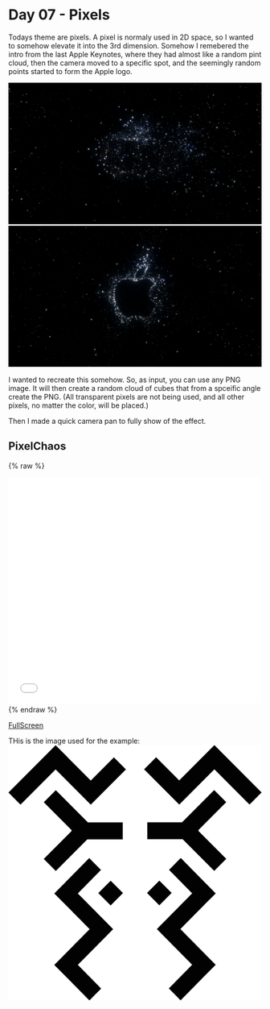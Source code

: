 # Day 07 - Pixels

Todays theme are pixels. A pixel is normaly used in 2D space, so I wanted to somehow elevate it into the 3rd dimension.
Somehow I remebered the intro from the last Apple Keynotes, where they had almost like a random pint cloud, then the camera moved to a specific spot, and the seemingly random points started to form the Apple logo.

![Example Image](content/day07/img1.png)
![Example Image](content/day07/img2.png)

I wanted to recreate this somehow. So, as input, you can use any PNG image. It will then create a random cloud of cubes that from a spceific angle create the PNG. (All transparent pixels are not being used, and all other pixels, no matter the color, will be placed.)

Then I made a quick camera pan to fully show of the effect.

## PixelChaos

{% raw %}
<iframe src="content/day07/3dPixels/index.html" width="100%" height="450" frameborder="no"></iframe> {% endraw %}

[FullScreen](https://mattsymetry.github.io/GENCG/content/day07/3dPixels/index.html)

THis is the image used for the example:
![Example Image](content/day07/3dPixels/pix-logo.png)